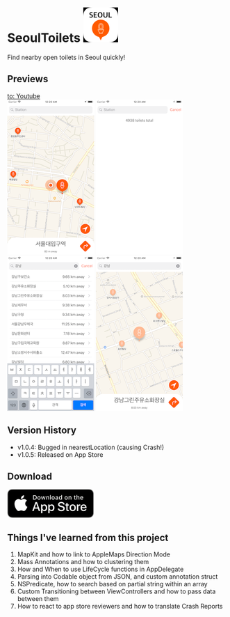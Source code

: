 # SeoulToilets ![Icon](Resources/SeoulToiletsIcons/icon_40pt@2x.png)
Find nearby open toilets in Seoul quickly!

## Previews
[to: Youtube](https://youtu.be/ulOin1p9VVU) <br>
![shot1](ScreenShots/p55-1-resize.png)
![shot2](ScreenShots/p55-2-resize.png)
![shot3](ScreenShots/p55-3-resize.png)
![shot4](ScreenShots/p55-4-resize.png) 


## Version History
- v1.0.4: Bugged in nearestLocation (causing Crash!)
- v1.0.5: Released on App Store

## Download
<a href="https://itunes.apple.com/us/app/seoultoilets/id1394390892?l=ko&ls=1&mt=8"> ![Available](Resources/Download_on_the_App_Store_Badge_US-UK_blk_092917.png)
</a>


## Things I've learned from this project
1. MapKit and how to link to AppleMaps Direction Mode
2. Mass Annotations and how to clustering them
3. How and When to use LifeCycle functions in AppDelegate
4. Parsing into Codable object from JSON, and custom annotation struct
5. NSPredicate, how to search based on partial string within an array
6. Custom Transitioning between ViewControllers and how to pass data between them
7. How to react to app store reviewers and how to translate Crash Reports
